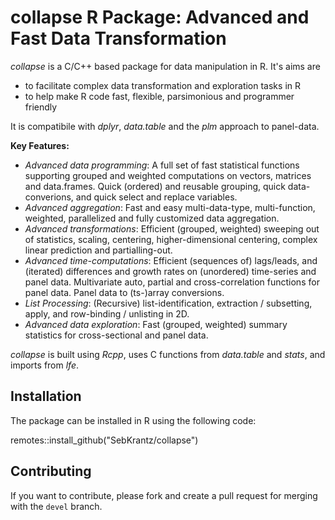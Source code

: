 # collapse R Package: Advanced and Fast Data Transformation

*collapse* is a C/C++ based package for data manipulation in R. It's aims are

* to facilitate complex data transformation and exploration tasks in R
* to help make R code fast, flexible, parsimonious and programmer friendly 

It is compatibile with *dplyr*, *data.table* and the *plm* approach to panel-data.

**Key Features:**

*  *Advanced data programming*: A full set of fast statistical functions supporting grouped and weighted computations on vectors, matrices and data.frames. Quick (ordered) and reusable grouping, quick data-converions, and quick select and replace variables. 
*  *Advanced aggregation*: Fast and easy multi-data-type, multi-function, weighted, parallelized and fully customized data aggregation. 
*  *Advanced transformations*: Efficient (grouped, weighted) sweeping out of statistics, scaling, centering, higher-dimensional centering, complex linear prediction and partialling-out. 
*  *Advanced time-computations*: Efficient (sequences of) lags/leads, and (iterated) differences and growth rates on (unordered) time-series and panel data. Multivariate auto, partial and cross-correlation functions for panel data. Panel data to (ts-)array conversions. 
*  *List Processing*: (Recursive) list-identification, extraction / subsetting, apply, and row-binding / unlisting in 2D. 
* *Advanced data exploration*: Fast (grouped, weighted) summary statistics for cross-sectional and panel data. 

*collapse* is built using *Rcpp*, uses C functions from *data.table* and *stats*, and imports from *lfe*.

## Installation

The package can be installed in R using the following code:

remotes::install_github("SebKrantz/collapse")

## Contributing

If you want to contribute, please fork and create a pull request for merging with the `devel` branch.

